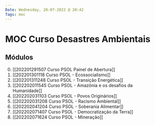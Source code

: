 ```yaml
---
Date: Wednesday, 20-07-2022 @ 20:42
Tags: moc
---
```

# MOC Curso Desastres Ambientais

## Módulos
0. [[202201291507 Curso PSOL Painel de Abertura]]
1. [[202201301118 Curso PSOL - Ecossocialismo]]
2. [[202201311248 Curso PSOL - Transição Energética]]
3. [[202202011545 Curso PSOL - Amazônia e os desafios da Humanidade]]
4. [[202202031103 Curso PSOL - Povos Originários]]
5. [[202202031208 Curso PSOL - Racismo Ambiental]]
6. [[202202041204 Curso PSOL - Soberania Alimentar]]
7. [[202202071407 Curso PSOL - Democratização da Terra]]
8. [[202202071624 Curso PSOL - Mineração]]

